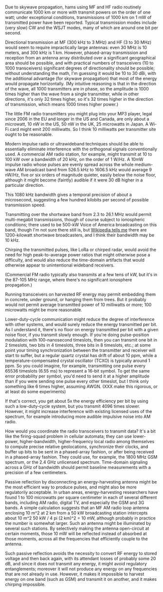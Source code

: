 Due to skywave propagation, hams using MF and HF radio routinely
communicate 1000 km or more with transmit powers on the order of one
watt; under exceptional conditions, transmissions of 1000 km on 1 mW
of transmitted power have been reported.  Typical transmission modes
include (very slow) CW and the WSJT modes, many of which are around
one bit per second.

Directional transmission at MF (300 kHz to 3 MHz) and HF (3 to 30 MHz)
would seem to require impractically large antennas: even 30 MHz is 10
meters, and 300 kHz is 1 km.  However, phased-array transmission and
reception from an antenna array distributed over a significant
geographical area should be possible, and with practical numbers of
transceivers (10 to 1000 transceivers) significant degrees of
directionality should be possible; without understanding the math, I'm
guessing it would be 10 to 30 dBi, with the additional advantage (for
skywave propagation) that most of the energy would propagate
horizontally.  (My intuitive reasoning is that in the direction of the
wave, all 1000 transmitters are in phase, so the amplitude is 1000
times higher than the wave from a single transmitter, while in other
directions, it's only 32 times higher, so it's 32 times higher in the
direction of transmission, which means 1000 times higher power.)

The little FM radio transmitters you might plug into your MP3 player,
legal since 2006 in the EU and longer in the US and Canada, are only
about a microwatt, 10 nW in the US, 50 nW in the UK, 25 microwatts in
Japan.  A Wi-Fi card might emit 200 milliwatts.  So I think 10
milliwatts per transmitter site ought to be reasonable.

Modern impulse radio or ultrawideband techniques should be able to
essentially eliminate interference with the orthogonal signals
conventionally used.  A commercial AM radio station, for example,
might transmit at 10 to 100 kW over a bandwidth of 20 kHz, on the
order of 1 W/Hz.  A 10mW impulse radio whose pulses are evenly spread
across the whole medium-wave AM broadcast band from 526.5 kHz to
1606.5 kHz would average 9 nW/Hz, five or six orders of magnitude
quieter, easily below the noise floor, although it might become
(faintly) audible if it were 30 dB higher in a particular direction.

This 1080 kHz bandwidth gives a temporal precision of about a
microsecond, suggesting a few hundred kilobits per second of possible
transmission speed.

Transmitting over the shortwave band from 2.3 to 26.1 MHz would permit
multi-megabit transmissions, though of course subject to ionospheric
conditions; there used to be 500-kW Voice of America broadcasting on
this band, though I'm not sure there still is, but [Wikipedia tells
me][0] there are 1200-kilowatt shortwave broadcasters, and I think
their bandwidth may be 10 kHz.

[0]: https://en.wikipedia.org/wiki/International_broadcasting

Chirping the transmitted pulses, like LoRa or chirped radar, would
avoid the need for high peak-to-average power ratios that might
otherwise pose a difficulty, and would also reduce the time-domain
artifacts that would otherwise appear to unintentional wideband
receivers.

(Commercial FM radio typically also transmits at a few tens of kW, but
it's in the 87-105 MHz range, where there's no significant ionosphere
propagation.)

Running transceivers on harvested RF energy may permit embedding them
in concrete, under ground, or hanging them from trees.  But it
probably would not permit average transmitted power of 10 milliwatts
or more; 100 microwatts might be more reasonable.

Lower-duty-cycle communication might reduce the degree of interference
with other systems, and would surely reduce the energy transmitted per
bit.  As I understand it, there's no floor on energy transmitted per
bit with a given noise floor, if you transmit slowly enough.  If
you're doing pulse-position modulation with 100-nanosecond timeslots,
then you can transmit one bit in 2 timeslots, two bits in 4 timeslots,
three bits in 8 timeslots, etc.; at some point your timing
synchronization between the transmitter and receiver will start to
suffer, but a regular quartz crystal has drift of about 10 ppm, while
a temperature-compensated crystal oscillator (TCXO) is typically
around 1 ppm.  So you could imagine, for example, transmitting one
pulse every 65536 timeslots (6.55 ms) to represent a 16-bit symbol.
To get the same error probability per symbol, you'd need to send it at
a higher amplitude than if you were sending one pulse every other
timeslot, but I think only something like 6 times higher, assuming
AWGN.  (XXX make this rigorous, or at least do some experiments)

If that's correct, you get about 5x the energy efficiency per bit by
using such a low-duty-cycle system, but you transmit 4096 times
slower.  However, it might increase interference with existing
licensed uses of the spectrum, for example introducing more audible
impulsive noise into AM radio.

How would you coordinate the radio transceivers to transmit data?
It's a bit like the firing-squad problem in cellular automata; they
can use lower-power, higher-bandwidth, higher-frequency local radio
among themselves to compute precise relative geolocations, synchronize
their clocks, and buffer up bits to be sent in a phased-array fashion,
or after being received in a phased-array fashion.  They could use,
for example, the 1800 MHz GSM spectrum, or the 2.4 GHz unlicensed
spectrum.  Time-domain signaling across a GHz of bandwidth should
permit baseline measurements with a precision of a few centimeters.

Passive reflection by disconnecting an energy-harvesting antenna might
be the most efficient way to produce pulses, and might also be more
regulatorily acceptable.  In urban areas, energy-harvesting
researchers have found 1 to 100 microwatts per square centimeter in
each of several different bands, including AM radio, digital TV, and
especially the GSM and 3G bands.  A simple calculation suggests that
an MF AM radio loop antenna enclosing 10 m^2 at 2 km from a 50 kW
broadcasting station intercepts about 10 m^2 50 kW / 4 pi (2 km)^2 =
10 mW, although probably in practice the number is somewhat larger.
Such an antenna might be illuminated by several such stations.  By
selectively making the antenna open-circuit at certain moments, those
10 mW will be reflected instead of absorbed at those moments, across
all the frequencies that efficiently couple to the antenna.

Such passive reflection avoids the necessity to convert RF energy to
stored voltage and then back again, with its attendant losses of
probably some 20 dB, and since it does not transmit any energy, it
might avoid regulatory entanglements; moreover it will not produce any
energy on any frequencies that are not already in use.  However, it
makes it impossible to harvest energy on one band (such as GSM) and
transmit it on another, and it makes chirping impossible.
